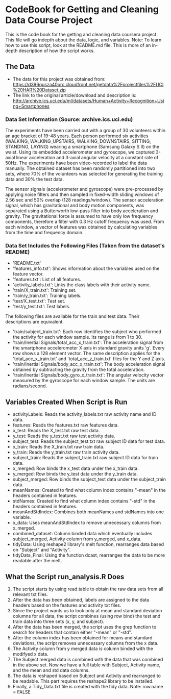 # CodeBook for Getting and Cleaning Data Course Project

This is the code book for the getting and cleaning data coursera project. This file will go indepth about the data, logic, and variables.
Note: To learn how to use this script, look at the README.md file. This is more of an in-depth description of how the script works.

## The Data
- The data for this project was obtained from: https://d396qusza40orc.cloudfront.net/getdata%2Fprojectfiles%2FUCI%20HAR%20Dataset.zip 
- The link to the original article/download and description is: http://archive.ics.uci.edu/ml/datasets/Human+Activity+Recognition+Using+Smartphones

### Data Set Information (Source: archive.ics.uci.edu)
The experiments have been carried out with a group of 30 volunteers within an age bracket of 19-48 years. Each person performed six activities (WALKING, WALKING_UPSTAIRS, WALKING_DOWNSTAIRS, SITTING, STANDING, LAYING) wearing a smartphone (Samsung Galaxy S II) on the waist. Using its embedded accelerometer and gyroscope, we captured 3-axial linear acceleration and 3-axial angular velocity at a constant rate of 50Hz. The experiments have been video-recorded to label the data manually. The obtained dataset has been randomly partitioned into two sets, where 70% of the volunteers was selected for generating the training data and 30% the test data. 

The sensor signals (accelerometer and gyroscope) were pre-processed by applying noise filters and then sampled in fixed-width sliding windows of 2.56 sec and 50% overlap (128 readings/window). The sensor acceleration signal, which has gravitational and body motion components, was separated using a Butterworth low-pass filter into body acceleration and gravity. The gravitational force is assumed to have only low frequency components, therefore a filter with 0.3 Hz cutoff frequency was used. From each window, a vector of features was obtained by calculating variables from the time and frequency domain.
### Data Set Includes the Following Files (Taken from the dataset's README)
- 'README.txt'
- 'features_info.txt': Shows information about the variables used on the feature vector.
- 'features.txt': List of all features.
- 'activity_labels.txt': Links the class labels with their activity name.
- 'train/X_train.txt': Training set.
- 'train/y_train.txt': Training labels.
- 'test/X_test.txt': Test set.
- 'test/y_test.txt': Test labels.

The following files are available for the train and test data. Their descriptions are equivalent. 
- 'train/subject_train.txt': Each row identifies the subject who performed the activity for each window sample. Its range is from 1 to 30. 
- 'train/Inertial Signals/total_acc_x_train.txt': The acceleration signal from the smartphone accelerometer X axis in standard gravity units 'g'. Every row shows a 128 element vector. The same description applies for the 'total_acc_x_train.txt' and 'total_acc_z_train.txt' files for the Y and Z axis. 
- 'train/Inertial Signals/body_acc_x_train.txt': The body acceleration signal obtained by subtracting the gravity from the total acceleration. 
- 'train/Inertial Signals/body_gyro_x_train.txt': The angular velocity vector measured by the gyroscope for each window sample. The units are radians/second. 

## Variables Created When Script is Run
- activityLabels: Reads the activity_labels.txt raw activity name and ID data.
- features: Reads the features.txt raw features data.
- x_test: Reads the X_test.txt raw test data.
- y_test: Reads the y_test.txt raw test activity data.
- subject_test: Reads the subject_test.txt raw subject ID data for test data.
- x_train: Reads the X_train.txt raw train data.
- y_train: Reads the y_train.txt raw train activity data.
- subject_train: Reads the subject_train.txt raw subject ID data for train data.
- x_merged: Row binds the x_test data under the x_train data.
- y_merged: Row binds the y_test data under the y_train data.
- subject_merged: Row binds the subject_test data under the subject_train data.
- meanNames: Created to find what column index contains "-mean" in the headers contained in features.
- stdNames: Created to find what column index contains "-std" in the headers contained in features.
- meanAndStdIndex: Combines both meanNames and stdNames into one variable.
- x_data: Uses meanAndStdIndex to remove unnecessary columns from x_merged.
- combined_dataset: Column binded data which eventually includes subject_merged, Activity column from y_merged, and x_data.
- tidyData: Using reshape2 library's melt function, rearranges data based on "Subject" and "Activity".
- tidyData_Final: Using the function dcast, rearranges the data to be more readable after the melt.

## What the Script run_analysis.R Does
1. The script starts by using read.table to obtain the raw data sets from all relevant txt files.
2. After the data has been obtained, labels are assigned to the data headers based on the features and activity txt files.
3. Since the project wants us to look only at mean and standard deviation columns for all data, the script combines (using row bind) the test and train data into three sets (x, y, and subject).
4. After the data has been merged, the script uses the grep function to search for headers that contain either "-mean" or "-std".
5. After the column index has been obtained for means and standard deviations, the script removes unnecessary columns from the x data.
6. The Activity column from y merged data is column binded with the modifyed x data.
7. The Subject merged data is combined with the data that was combined in the above set. Now we have a full table with Subject, Activity name, and the mean and std data columns.
8. The data is reshaped based on Subject and Activity and rearranged to be readable. This part requires the reshape2 library to be installed.
9. Finally, a Tidy_Data.txt file is created with the tidy data. Note: row.name = FALSE